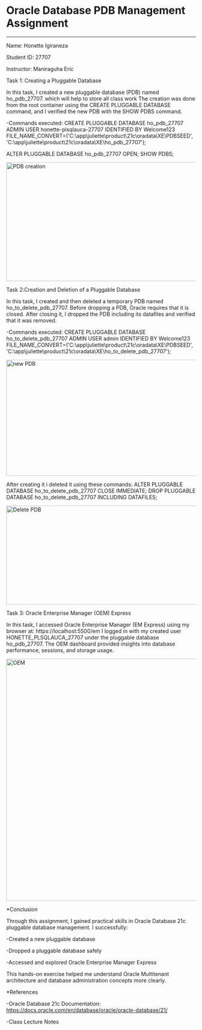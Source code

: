 # Oracle Database PDB Management Assignment
______________________________________________________________
Name: Honette Igiraneza

Student ID: 27707

Instructor: Maniraguha Eric

Task 1: Creating a Pluggable Database

In this task, I created a new pluggable database (PDB) named ho_pdb_27707. which will help to store all class work
The creation was done from the root container using the CREATE PLUGGABLE DATABASE command, and I verified the new PDB with the SHOW PDBS command.

-Commands executed:
CREATE PLUGGABLE DATABASE ho_pdb_27707 
ADMIN USER honette-plsqlauca-27707 IDENTIFIED BY Welcome123
FILE_NAME_CONVERT=('C:\app\juliette\product\21c\oradata\XE\PDBSEED',
                   'C:\app\juliette\product\21c\oradata\XE\ho_pdb_27707');

ALTER PLUGGABLE DATABASE ho_pdb_27707 OPEN;
SHOW PDBS;

<img width="650" height="316" alt="PDB creation" src="https://github.com/user-attachments/assets/d9b9b05f-6973-4313-a2c4-e199aa44ac26" />

Task 2:Creation and Deletion of a Pluggable Database

In this task, I created and then deleted a temporary PDB named ho_to_delete_pdb_27707.
Before dropping a PDB, Oracle requires that it is closed. After closing it, I dropped the PDB including its datafiles and verified that it was removed.

-Commands executed:
CREATE PLUGGABLE DATABASE ho_to_delete_pdb_27707
ADMIN USER admin IDENTIFIED BY Welcome123
FILE_NAME_CONVERT=('C:\app\juliette\product\21c\oradata\XE\PDBSEED',
                    'C:\app\juliette\product\21c\oradata\XE\ho_to_delete_pdb_27707');
                    
<img width="801" height="309" alt="new PDB" src="https://github.com/user-attachments/assets/4c303145-4cc4-42db-8bd3-c3ee7134d9f5" />

After creating it i deleted it using these commands:
ALTER PLUGGABLE DATABASE ho_to_delete_pdb_27707 CLOSE IMMEDIATE;
DROP PLUGGABLE DATABASE ho_to_delete_pdb_27707 INCLUDING DATAFILES;

<img width="623" height="263" alt="Delete PDB" src="https://github.com/user-attachments/assets/8881e2f0-0b3e-460e-9ace-2fd3481ad770" />

Task 3: Oracle Enterprise Manager (OEM) Express

In this task, I accessed Oracle Enterprise Manager (EM Express) using my browser at:
https://localhost:5500/em
I logged in with my created user HONETTE_PLSQLAUCA_27707 under the pluggable database ho_pdb_27707.
The OEM dashboard provided insights into database performance, sessions, and storage usage.

<img width="1337" height="644" alt="OEM" src="https://github.com/user-attachments/assets/ed7c6c3e-3afc-4650-92ed-dc1c17d679b4" />

*Conclusion

Through this assignment, I gained practical skills in Oracle Database 21c pluggable database management. I successfully:

-Created a new pluggable database

-Dropped a pluggable database safely

-Accessed and explored Oracle Enterprise Manager Express

This hands-on exercise helped me understand Oracle Multitenant architecture and database administration concepts more clearly.

*References

-Oracle Database 21c Documentation: https://docs.oracle.com/en/database/oracle/oracle-database/21/

-Class Lecture Notes





